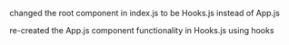 changed the root component in index.js to be Hooks.js instead of App.js

re-created the App.js component functionality in Hooks.js using hooks